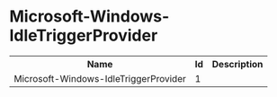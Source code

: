 # Microsoft-Windows-IdleTriggerProvider

<table>
<colgroup><col/><col/><col/></colgroup>
<tr><th>Name</th><th>Id</th><th>Description</th></tr>
<tr><td>Microsoft-Windows-IdleTriggerProvider</td><td>1</td><td></td></tr>
</table>
